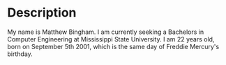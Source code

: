 # Description
 My name is Matthew Bingham. 
 I am currently seeking a Bachelors in Computer Engineering at Mississippi State University.
 I am 22 years old, born on September 5th 2001, which is the same day of Freddie Mercury's birthday.
